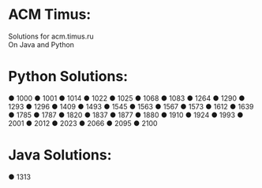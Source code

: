 # ACM Timus:
Solutions for acm.timus.ru<br>
On Java and Python
# Python Solutions:
● 1000
● 1001
● 1014
● 1022
● 1025
● 1068
● 1083
● 1264
● 1290
● 1293
● 1296
● 1409
● 1493
● 1545
● 1563
● 1567
● 1573
● 1612
● 1639
● 1785
● 1787
● 1820
● 1837
● 1877
● 1880
● 1910
● 1924
● 1993
● 2001
● 2012
● 2023
● 2066
● 2095
● 2100
# Java Solutions:
● 1313
